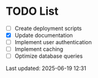 # TODO List

- [ ] Create deployment scripts
- [x] Update documentation
- [ ] Implement user authentication
- [ ] Implement caching
- [ ] Optimize database queries

Last updated: 2025-06-19 12:31
